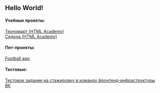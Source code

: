 ## Hello World!

#### Учебные проекты:

[Техномарт (HTML Academy)](https://sonicfear96.github.io/1554867-technomart-29/)  
[Седона (HTML Academy)](https://sonicfear96.github.io/1554867-sedona-21/index.html)

#### Пет-проекты:

[Football app](https://sonicfear96.github.io/football-app/)

#### Тестовые:

[Тестовое задание на стажировку в команду фронтенд-инфраструктуры ВК](https://github.com/SonicFear96/vk-test)
